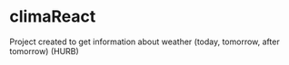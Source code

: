 # climaReact
Project created to get information about weather (today, tomorrow, after tomorrow)  (HURB)
